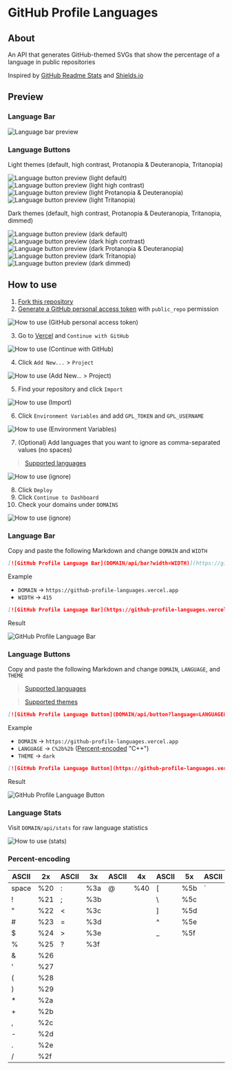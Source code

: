 # GitHub Profile Languages

## About

An API that generates GitHub-themed SVGs that show the percentage of a language in public repositories

Inspired by [GitHub Readme Stats](https://github.com/anuraghazra/github-readme-stats) and [Shields.io](https://github.com/badges/shields)

## Preview

### Language Bar

![Language bar preview](https://github-profile-languages.vercel.app/api/bar?width=415)

### Language Buttons

Light themes (default, high contrast, Protanopia & Deuteranopia, Tritanopia)

![Language button preview (light default)](https://github-profile-languages.vercel.app/api/button?language=TI%20Program&theme=light)![Language button preview (light high contrast)](https://github-profile-languages.vercel.app/api/button?language=Java&theme=light_high_contrast)![Language button preview (light Protanopia & Deuteranopia)](https://github-profile-languages.vercel.app/api/button?language=Processing&theme=light_colorblind)![Language button preview (light Tritanopia)](https://github-profile-languages.vercel.app/api/button?language=Python&theme=light_tritanopia)

Dark themes (default, high contrast, Protanopia & Deuteranopia, Tritanopia, dimmed)

![Language button preview (dark default)](https://github-profile-languages.vercel.app/api/button?language=JavaScript)![Language button preview (dark high contrast)](https://github-profile-languages.vercel.app/api/button?language=Batchfile&theme=dark_high_contrast)![Language button preview (dark Protanopia & Deuteranopia)](https://github-profile-languages.vercel.app/api/button?language=VBScript&theme=dark_colorblind)![Language button preview (dark Tritanopia)](https://github-profile-languages.vercel.app/api/button?language=PowerShell&theme=dark_tritanopia)![Language button preview (dark dimmed)](https://github-profile-languages.vercel.app/api/button?language=AutoHotkey&theme=dark_dimmed)

## How to use

1. [Fork this repository](https://github.com/yehwankim23/github-profile-languages/fork)
2. [Generate a GitHub personal access token](https://github.com/settings/tokens/new) with `public_repo` permission

![How to use (GitHub personal access token)](images/how-to-use-02.png)

3. Go to [Vercel](https://vercel.com/login) and `Continue with GitHub`

![How to use (Continue with GitHub)](images/how-to-use-03.png)

4. Click `Add New...` > `Project`

![How to use (Add New... > Project)](images/how-to-use-04.png)

5. Find your repository and click `Import`

![How to use (Import)](images/how-to-use-05.png)

6. Click `Environment Variables` and add `GPL_TOKEN` and `GPL_USERNAME`

![How to use (Environment Variables)](images/how-to-use-06.png)

7. (Optional) Add languages that you want to ignore as comma-separated values (no spaces)

> [Supported languages](/src/languages.js)

![How to use (ignore)](images/how-to-use-07.png)

8. Click `Deploy`
9. Click `Continue to Dashboard`
10. Check your domains under `DOMAINS`

![How to use (ignore)](images/how-to-use-10.png)

### Language Bar

Copy and paste the following Markdown and change `DOMAIN` and `WIDTH`

```md
[![GitHub Profile Language Bar](DOMAIN/api/bar?width=WIDTH)](https://github.com/yehwankim23/github-profile-languages)
```

Example

- `DOMAIN` → `https://github-profile-languages.vercel.app`
- `WIDTH` → `415`

```md
[![GitHub Profile Language Bar](https://github-profile-languages.vercel.app/api/bar?width=415)](https://github.com/yehwankim23/github-profile-languages)
```

Result

![GitHub Profile Language Bar](https://github-profile-languages.vercel.app/api/bar?width=415)

### Language Buttons

Copy and paste the following Markdown and change `DOMAIN`, `LANGUAGE`, and `THEME`

> [Supported languages](/src/languages.js)

> [Supported themes](/src/themes.js)

```md
[![GitHub Profile Language Button](DOMAIN/api/button?language=LANGUAGE&theme=THEME)](https://github.com/yehwankim23/github-profile-languages)
```

Example

- `DOMAIN` → `https://github-profile-languages.vercel.app`
- `LANGUAGE` → `C%2b%2b` ([Percent-encoded](#percent-encoding) "C++")
- `THEME` → `dark`

```md
[![GitHub Profile Language Button](https://github-profile-languages.vercel.app/api/button?language=C%2b%2b&theme=dark)](https://github.com/yehwankim23/github-profile-languages)
```

Result

![GitHub Profile Language Button](https://github-profile-languages.vercel.app/api/button?language=C%2b%2b)

### Language Stats

Visit `DOMAIN/api/stats` for raw language statistics

![How to use (stats)](images/how-to-use-stats.png)

### Percent-encoding

| ASCII | 2x  | ASCII | 3x  | ASCII | 4x  | ASCII | 5x  | ASCII | 6x  | ASCII | 7x  |
| ----- | --- | ----- | --- | ----- | --- | ----- | --- | ----- | --- | ----- | --- |
| space | %20 | :     | %3a | @     | %40 | [     | %5b | `     | %60 | {     | %7b |
| !     | %21 | ;     | %3b |       |     | \     | %5c |       |     | \|    | %7c |
| "     | %22 | <     | %3c |       |     | ]     | %5d |       |     | }     | %7d |
| #     | %23 | =     | %3d |       |     | ^     | %5e |       |     | ~     | %7e |
| $     | %24 | >     | %3e |       |     | \_    | %5f |
| %     | %25 | ?     | %3f |
| &     | %26 |
| '     | %27 |
| (     | %28 |
| )     | %29 |
| \*    | %2a |
| +     | %2b |
| ,     | %2c |
| -     | %2d |
| .     | %2e |
| /     | %2f |
